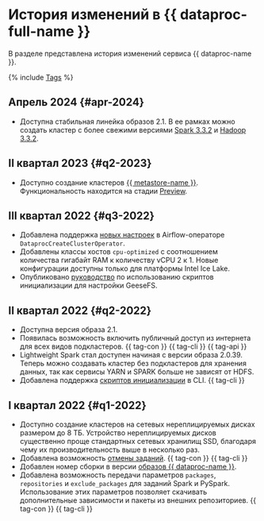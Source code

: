 # История изменений в {{ dataproc-full-name }}

В разделе представлена история изменений сервиса {{ dataproc-name }}.

{% include [Tags](../../_includes/mdb/release-notes-tags.md) %}


## Апрель 2024 {#apr-2024}

* Доступна стабильная линейка образов 2.1. В ее рамках можно создать кластер с более свежими версиями [Spark 3.3.2](https://spark.apache.org/releases/spark-release-3-3-2.html) и [Hadoop 3.3.2](https://hadoop.apache.org/docs/r3.3.2/hadoop-project-dist/hadoop-common/release/3.3.2/RELEASENOTES.3.3.2.html).

## II квартал 2023 {#q2-2023}

* Доступно создание кластеров [{{ metastore-name }}](../concepts/metastore.md). Функциональность находится на стадии [Preview](../../overview/concepts/launch-stages.md).

## III квартал 2022 {#q3-2022}

* Добавлена поддержка [новых настроек](https://github.com/apache/airflow/pull/25158) в Airflow-операторе `DataprocCreateClusterOperator`.
* Добавлены классы хостов `cpu-optimized` с соотношением количества гигабайт RAM к количеству vCPU 2 к 1. Новые конфигурации доступны только для платформы Intel Ice Lake.
* Опубликовано [руководство](../tutorials/geesefs-init-actions.md) по использованию скриптов инициализации для настройки GeeseFS.

## II квартал 2022 {#q2-2022}

* Доступна версия образа 2.1.
* Появилась возможность включить публичный доступ из интернета для всех видов подкластеров. {{ tag-con }} {{ tag-cli }} {{ tag-api }}
* Lightweight Spark стал доступен начиная с версии образа 2.0.39. Теперь можно создавать кластер без подкластеров для хранения данных, так как сервисы YARN и SPARK больше не зависят от HDFS.
* Добавлена поддержка [скриптов инициализации](../concepts/init-action.md) в CLI. {{ tag-cli }}

## I квартал 2022 {#q1-2022}

* Доступно создание кластеров на сетевых нереплицируемых дисках размером до 8 ТБ. Устройство нереплицируемых дисков существенно проще стандартных сетевых хранилищ SSD, благодаря чему их производительность выше в несколько раз.
* Добавлена возможность [отмены заданий](../operations/jobs-spark#cancel). {{ tag-con }} {{ tag-cli }}
* Добавлен номер сборки в версии [образов {{ dataproc-name }}](../concepts/environment.md).
* Добавлена возможность передачи параметров `packages`, `repositories` и `exclude_packages` для заданий Spark и PySpark. Использование этих параметров позволяет скачивать дополнительные зависимости и пакеты из внешних репозиториев. {{ tag-con }} {{ tag-cli }}

